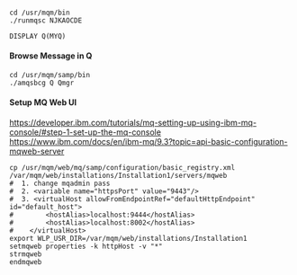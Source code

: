 ####
```
cd /usr/mqm/bin
./runmqsc NJKAOCDE

DISPLAY Q(MYQ)
```

#### Browse Message in Q
```
cd /usr/mqm/samp/bin
./amqsbcg Q Qmgr 
```
#### Setup MQ Web UI
https://developer.ibm.com/tutorials/mq-setting-up-using-ibm-mq-console/#step-1-set-up-the-mq-console
https://www.ibm.com/docs/en/ibm-mq/9.3?topic=api-basic-configuration-mqweb-server
```
cp /usr/mqm/web/mq/samp/configuration/basic_registry.xml    /var/mqm/web/installations/Installation1/servers/mqweb
#  1. change mqadmin pass
#  2. <variable name="httpsPort" value="9443"/>
#  3. <virtualHost allowFromEndpointRef="defaultHttpEndpoint" id="default_host">
#        <hostAlias>localhost:9444</hostAlias>
#        <hostAlias>localhost:8002</hostAlias>
#    </virtualHost>
export WLP_USR_DIR=/var/mqm/web/installations/Installation1
setmqweb properties -k httpHost -v "*"
strmqweb
endmqweb
```
